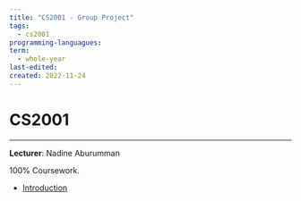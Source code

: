 ```yaml
---
title: "CS2001 - Group Project"
tags:
  - cs2001
programming-languagues:
term:
  - whole-year
last-edited:
created: 2022-11-24
---
```

# CS2001
---
**Lecturer**: Nadine Aburumman

100% Coursework.

- [Introduction](notes/university/group-project-intro-gp20.md)